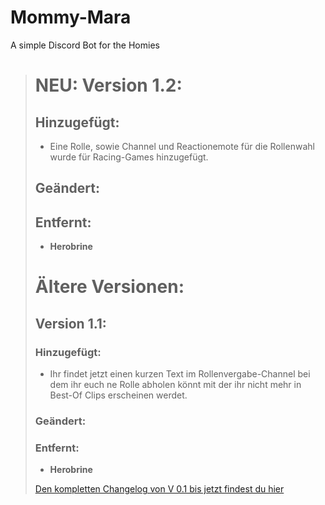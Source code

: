 # Mommy-Mara
A simple Discord Bot for the Homies

> # NEU: Version 1.2:
> 
> ## Hinzugefügt:
> * Eine Rolle, sowie Channel und Reactionemote für die Rollenwahl wurde für Racing-Games hinzugefügt.
> 
> ## Geändert:
> 
> 
> ## Entfernt:
> * **Herobrine**
> 
> # Ältere Versionen:
> 
> ## Version 1.1:
> 
> ### Hinzugefügt:
> * Ihr findet jetzt einen kurzen Text im Rollenvergabe-Channel bei dem ihr euch ne Rolle abholen könnt mit der ihr nicht mehr in Best-Of Clips erscheinen werdet.
> 
> ### Geändert:
> 
> 
> ### Entfernt:
> * **Herobrine**
> 
> [Den kompletten Changelog von V 0.1 bis jetzt findest du hier](<https://github.com/LonelyChimo302/Vexgod-Discord-Bot>)